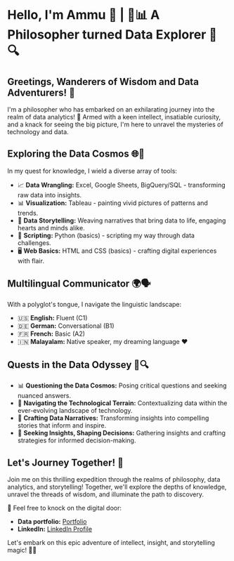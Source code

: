 #  Hello, I'm Ammu 👋 | 🧠📊 A Philosopher turned Data Explorer 🚀🔍

## Greetings, Wanderers of Wisdom and Data Adventurers! 🌟

I'm a philosopher who has embarked on an exhilarating journey into the realm of data analytics! 🌌 Armed with a keen intellect, insatiable curiosity, and a knack for seeing the big picture, I'm here to unravel the mysteries of technology and data.

## Exploring the Data Cosmos 🌐🔭

In my quest for knowledge, I wield a diverse array of tools:

- 📈 **Data Wrangling:** Excel, Google Sheets, BigQuery/SQL - transforming raw data into insights.
- 📊 **Visualization:** Tableau - painting vivid pictures of patterns and trends.
- 📝 **Data Storytelling:** Weaving narratives that bring data to life, engaging hearts and minds alike.
- 🐍 **Scripting:** Python (basics) - scripting my way through data challenges.
- 🖥️ **Web Basics:** HTML and CSS (basics) - crafting digital experiences with flair.

## Multilingual Communicator 🌍🗣️

With a polyglot's tongue, I navigate the linguistic landscape:

- 🇺🇸 **English:** Fluent (C1)
- 🇩🇪 **German:** Conversational (B1)
- 🇫🇷 **French:** Basic (A2)
- 🇮🇳 **Malayalam:** Native speaker, my dreaming language ❤️

## Quests in the Data Odyssey 🚀🔍

- 📊 **Questioning the Data Cosmos:** Posing critical questions and seeking nuanced answers.
- 🧭 **Navigating the Technological Terrain:** Contextualizing data within the ever-evolving landscape of technology.
- 📖 **Crafting Data Narratives:** Transforming insights into compelling stories that inform and inspire.
- 🌟 **Seeking Insights, Shaping Decisions:** Gathering insights and crafting strategies for informed decision-making.

## Let's Journey Together! 🌟

Join me on this thrilling expedition through the realms of philosophy, data analytics, and storytelling! Together, we'll explore the depths of knowledge, unravel the threads of wisdom, and illuminate the path to discovery.

🚪 Feel free to knock on the digital door:

- **Data portfolio:** [ Portfolio](https://ammu993.github.io/portfolio/)
- **LinkedIn:** [LinkedIn Profile](https://www.linkedin.com/in/ammu-joshy-01/)


Let's embark on this epic adventure of intellect, insight, and storytelling magic! 🚀✨

